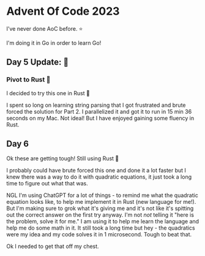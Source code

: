 # Advent Of Code 2023

I've never done AoC before. ⭐️

I'm doing it in Go in order to learn Go!

## Day 5 Update: 🦀

### Pivot to Rust 🦀

I decided to try this one in Rust 🦀

I spent so long on learning string parsing that I got frustrated and brute forced the solution for Part 2. I parallelized it and got it to run in 15 min 36 seconds on my Mac. Not ideal! But I have enjoyed gaining some fluency in Rust.

## Day 6

Ok these are getting tough! Still using Rust 🦀

I probably could have brute forced this one and done it a lot faster but I knew there was a way to do it with quadratic equations, it just took a long time to figure out what that was.

NGL I'm using ChatGPT for a lot of things - to remind me what the quadratic equation looks like, to help me implement it in Rust (new language for me!). But I'm making sure to grok what it's giving me and it's not like it's spitting out the correct answer on the first try anyway. I'm not _not_ telling it "here is the problem, solve it for me." I am using it to help me learn the language and help me do some math in it. It still took a long time but hey - the quadratics were my idea and my code solves it in 1 microsecond. Tough to beat that.

Ok I needed to get that off my chest.

